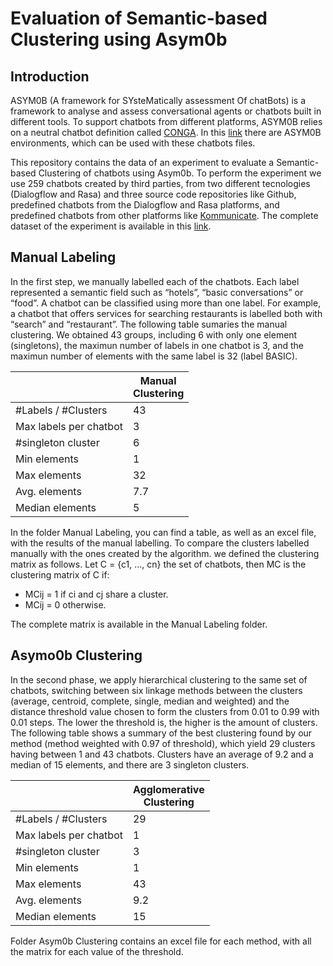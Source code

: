 # Evaluation of Semantic-based Clustering using Asym0b
## Introduction
ASYM0B (A framework for SYsteMatically assessment Of chatBots) is a framework to analyse and assess conversational agents or chatbots built in different tools. To support chatbots from different platforms, ASYM0B relies on a neutral chatbot definition called [CONGA](https://saraperezsoler.github.io/CONGA/).
In this [link](https://github.com/ASYM0B/tool) there are ASYM0B environments, which can be used with these chatbots files. 

This repository contains the data of an experiment to evaluate a Semantic-based Clustering of chatbots using Asym0b. To perform the experiment we use 259 chatbots created
by third parties, from two different tecnologies (Dialogflow and Rasa) and three source code repositories like Github, predefined chatbots from the Dialogflow and Rasa platforms, and predefined chatbots from other platforms like [Kommunicate](https://www.kommunicate.io/). The complete dataset of the experiment is available in this [link](https://github.com/ASYM0B/Dataset). 

## Manual Labeling

In the first step, we manually labelled each of the chatbots. Each label represented a semantic field such as “hotels”, “basic conversations” or “food”. A chatbot can be classified using more than one label. For example, a chatbot that offers services for searching restaurants is labelled both with “search” and “restaurant”. The following table sumaries the manual clustering. We obtained 43 groups, including 6 with only one element (singletons), the maximun number of labels in one chatbot is 3, and the maximun number of elements with the same label is 32 (label BASIC). 

<table class="tg">
<thead>
  <tr>
    <th class="tg-7zrl"></th>
    <th class="tg-8d8j">Manual<br> Clustering</th>
  </tr>
</thead>
<tbody>
  <tr>
    <td class="tg-7zrl">#Labels / #Clusters</td>
    <td class="tg-8d8j">43</td>
  </tr>
  <tr>
    <td class="tg-7zrl">Max labels per chatbot</td>
    <td class="tg-8d8j">3</td>
  </tr>
  <tr>
    <td class="tg-7zrl">#singleton cluster</td>
    <td class="tg-8d8j">6</td>
  </tr>
  <tr>
    <td class="tg-7zrl">Min elements</td>
    <td class="tg-8d8j">1</td>
  </tr>
  <tr>
    <td class="tg-0lax">Max elements</td>
    <td class="tg-baqh">32</td>
  </tr>
  <tr>
    <td class="tg-0lax">Avg. elements</td>
    <td class="tg-baqh">7.7</td>
  </tr>
  <tr>
    <td class="tg-7zrl">Median elements</td>
    <td class="tg-8d8j">5</td>
  </tr>
</tbody>
</table>

In the folder Manual Labeling, you can find a table, as well as an excel file, with the results of the manual labelling. 
To compare the clusters labelled manually with the ones created by the algorithm. we defined the clustering matrix as follows. Let C = {c1, ..., cn} the set of chatbots,
then MC is the clustering matrix of C if:
* MCij = 1 if ci and cj share a cluster.
* MCij = 0 otherwise.

The complete matrix is available in the Manual Labeling folder. 

## Asymo0b Clustering

In the second phase, we apply hierarchical clustering to the same set of chatbots, switching between six linkage methods between the clusters (average, centroid, complete, single, median and weighted) and the distance threshold value chosen to form the clusters from 0.01 to 0.99 with 0.01 steps. The lower the threshold is, the higher is the amount of clusters. The following table shows a summary of the best clustering found by our method (method weighted with 0.97 of threshold), which yield 29 clusters having between 1 and 43 chatbots. Clusters have an average of 9.2 and a median of 15 elements, and there are 3 singleton clusters.

<table class="tg">
<thead>
  <tr>
    <th class="tg-7zrl"></th>
    <th class="tg-8d8j">Agglomerative<br>Clustering<br></th>
  </tr>
</thead>
<tbody>
  <tr>
    <td class="tg-7zrl">#Labels / #Clusters</td>
    <td class="tg-8d8j">29</td>
  </tr>
  <tr>
    <td class="tg-7zrl">Max labels per chatbot</td>
    <td class="tg-8d8j">1</td>
  </tr>
  <tr>
    <td class="tg-7zrl">#singleton cluster</td>
    <td class="tg-8d8j">3</td>
  </tr>
  <tr>
    <td class="tg-7zrl">Min elements</td>
    <td class="tg-8d8j">1</td>
  </tr>
  <tr>
    <td class="tg-0lax">Max elements</td>
    <td class="tg-baqh">43</td>
  </tr>
  <tr>
    <td class="tg-0lax">Avg. elements</td>
    <td class="tg-baqh">9.2</td>
  </tr>
  <tr>
    <td class="tg-7zrl">Median elements</td>
    <td class="tg-8d8j">15</td>
  </tr>
</tbody>
</table>

Folder Asym0b Clustering contains an excel file for each method, with all the matrix for each value of the threshold. 

